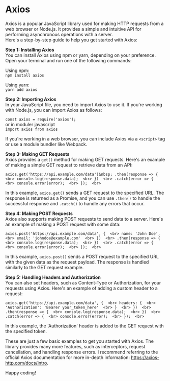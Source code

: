 # Axios  

Axios is a popular JavaScript library used for making HTTP requests from a web browser or Node.js. It provides a simple and intuitive API for performing asynchronous operations with a server.    
Here's a step-by-step guide to help you get started with Axios:  

**Step 1: Installing Axios**  
You can install Axios using npm or yarn, depending on your preference. Open your terminal and run one of the following commands:  

Using npm:  
`npm install axios`  

Using yarn:  
`yarn add axios`  

**Step 2: Importing Axios**  
In your JavaScript file, you need to import Axios to use it. If you're working with Node.js, you can import Axios as follows:  

`const axios = require('axios');`  
or in moduler javascript  
`import axios from axios`  

If you're working in a web browser, you can include Axios via a `<script>` tag or use a module bundler like Webpack.  

**Step 3: Making GET Requests**  
Axios provides a `get()` method for making GET requests. Here's an example of making a simple GET request to retrieve data from an API:  

`
axios.get('https://api.example.com/data')&nbsp;
  .then(response => {  <br>
    console.log(response.data);  <br>
  })  <br>
  .catch(error => {  <br>
    console.error(error);  <br>
  });  <br>
`  

In this example, `axios.get()` sends a GET request to the specified URL. The response is returned as a Promise, and you can use `.then()` to handle the successful response and `.catch()` to handle any errors that occur.  

**Step 4: Making POST Requests**  
Axios also supports making POST requests to send data to a server. Here's an example of making a POST request with some data:  

`
axios.post('https://api.example.com/data', {  <br>
    name: 'John Doe',  <br>
    email: 'johndoe@example.com'  <br>
  })  <br>
  .then(response => {  <br>
    console.log(response.data);  <br>
  })  <br>
  .catch(error => {  <br>
    console.error(error);  <br>
  });  <br>
`  

In this example, `axios.post()` sends a POST request to the specified URL with the given data as the request payload. The response is handled similarly to the GET request example.  

**Step 5: Handling Headers and Authorization**  
You can also set headers, such as Content-Type or Authorization, for your requests using Axios. Here's an example of adding a custom header to a request:  

`
axios.get('https://api.example.com/data', {  <br>
    headers: {  <br>
      'Authorization': 'Bearer your_token_here'  <br>
    }  <br>
  })  <br>
  .then(response => {  <br>
    console.log(response.data);  <br>
  })  <br>
  .catch(error => {  <br>
    console.error(error);  <br>
  });  <br>
`  

In this example, the 'Authorization' header is added to the GET request with the specified token.  

These are just a few basic examples to get you started with Axios. The library provides many more features, such as interceptors, request cancellation, and handling response errors. I recommend referring to the official Axios documentation for more in-depth information: https://axios-http.com/docs/intro.  

Happy coding!  